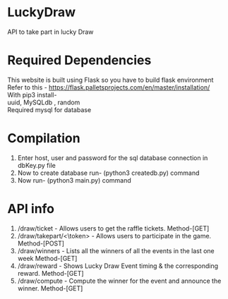 # LuckyDraw
API to take part in lucky Draw

# Required Dependencies 
This website is built using Flask so you have to build flask environment</br>
Refer to this - https://flask.palletsprojects.com/en/master/installation/ </br>
With pip3 install-</br>
uuid, MySQLdb , random </br>
Required mysql for database </br>

# Compilation
1. Enter host, user and password for the sql database connection in dbKey.py file </br>
2. Now to create database run- (python3 createdb.py) command </br>
3. Now run- (python3 main.py) command </br>
 
# API info

1. /draw/ticket - Allows users to get the raffle tickets. Method-[GET] </br>
2. /draw/takepart/<\token> - Allows users to participate in the game. Method-[POST] </br>
3. /draw/winners - Lists all the winners of all the events in the last one week Method-[GET] </br>
4. /draw/reward - Shows Lucky Draw Event timing & the corresponding reward. Method-[GET] </br>
5. /draw/compute - Compute the winner for the event and announce the winner. Method-[GET] </br>
